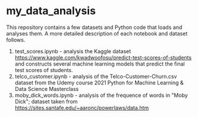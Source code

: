 # my_data_analysis

This repository contains a few datasets and Python code that loads and analyses them. A more detailed description of each notebook and dataset follows.

1) test_scores.ipynb - analysis the Kaggle dataset https://www.kaggle.com/kwadwoofosu/predict-test-scores-of-students and constructs several machine learning models that predict the final test scores of students.
2) telco_customer.ipynb - analysis of the Telco-Customer-Churn.csv dataset from the Udemy course 2021 Python for Machine Learning & Data Science Masterclass
3) moby_dick_words.ipynb - analysis of the frequence of words in "Moby Dick"; dataset taken from https://sites.santafe.edu/~aaronc/powerlaws/data.htm 
